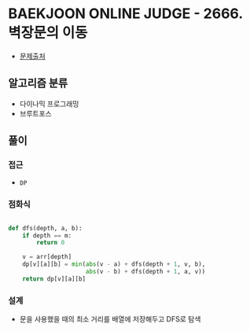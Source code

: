 # BAEKJOON ONLINE JUDGE - 2666. 벽장문의 이동

- [문제출처](https://www.acmicpc.net/problem/2666 '2666. 벽장문의 이동')

## 알고리즘 분류

- 다이나믹 프로그래밍
- 브루트포스

## 풀이

### 접근

- `DP`

### 점화식

```python

def dfs(depth, a, b):
    if depth == m:
        return 0

    v = arr[depth]
    dp[v][a][b] = min(abs(v - a) + dfs(depth + 1, v, b),
                      abs(v - b) + dfs(depth + 1, a, v))
    return dp[v][a][b]


```

### 설계

- 문을 사용했을 때의 최소 거리를 배열에 저장해두고 DFS로 탐색

